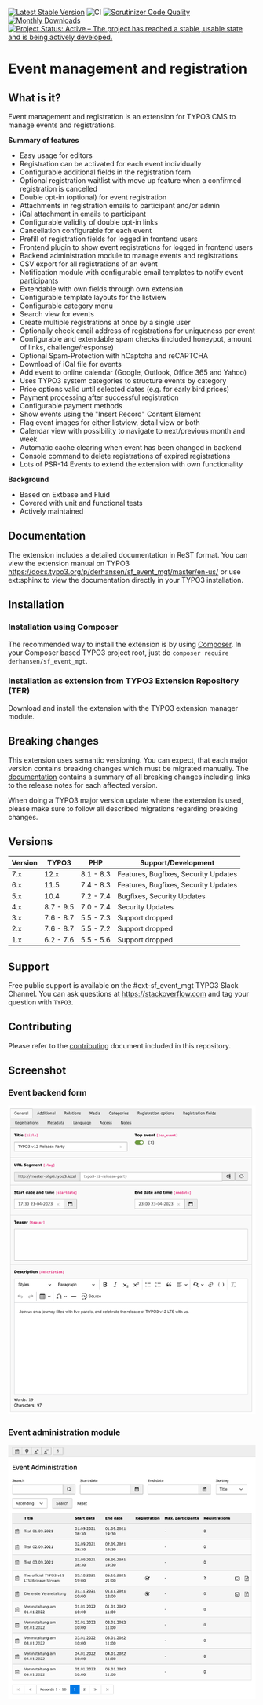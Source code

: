 [![Latest Stable Version](https://poser.pugx.org/derhansen/sf_event_mgt/v/stable)](https://packagist.org/packages/derhansen/sf_event_mgt)
![CI](https://github.com/derhansen/sf_event_mgt/workflows/CI/badge.svg?branch=master)
[![Scrutinizer Code Quality](https://scrutinizer-ci.com/g/derhansen/sf_event_mgt/badges/quality-score.png?b=main)](https://scrutinizer-ci.com/g/derhansen/sf_event_mgt/?branch=main)
[![Monthly Downloads](https://poser.pugx.org/derhansen/sf_event_mgt/d/monthly)](https://packagist.org/packages/derhansen/sf_event_mgt)
[![Project Status: Active – The project has reached a stable, usable state and is being actively developed.](https://www.repostatus.org/badges/latest/active.svg)](https://www.repostatus.org/#active)

Event management and registration
=================================

## What is it?

Event management and registration is an extension for TYPO3 CMS to manage events and registrations.

**Summary of features**

* Easy usage for editors
* Registration can be activated for each event individually
* Configurable additional fields in the registration form
* Optional registration waitlist with move up feature when a confirmed registration is cancelled
* Double opt-in (optional) for event registration
* Attachments in registration emails to participant and/or admin
* iCal attachment in emails to participant
* Configurable validity of double opt-in links
* Cancellation configurable for each event
* Prefill of registration fields for logged in frontend users
* Frontend plugin to show event registrations for logged in frontend users
* Backend administration module to manage events and registrations
* CSV export for all registrations of an event
* Notification module with configurable email templates to notify event participants
* Extendable with own fields through own extension
* Configurable template layouts for the listview
* Configurable category menu
* Search view for events
* Create multiple registrations at once by a single user
* Optionally check email address of registrations for uniqueness per event
* Configurable and extendable spam checks (included honeypot, amount of links, challenge/response)
* Optional Spam-Protection with hCaptcha and reCAPTCHA
* Download of iCal file for events
* Add event to online calendar (Google, Outlook, Office 365 and Yahoo)
* Uses TYPO3 system categories to structure events by category
* Price options valid until selected dates (e.g. for early bird prices)
* Payment processing after successful registration
* Configurable payment methods
* Show events using the "Insert Record" Content Element
* Flag event images for either listview, detail view or both
* Calendar view with possibility to navigate to next/previous month and week
* Automatic cache clearing when event has been changed in backend
* Console command to delete registrations of expired registrations
* Lots of PSR-14 Events to extend the extension with own functionality

**Background**

* Based on Extbase and Fluid
* Covered with unit and functional tests
* Actively maintained

## Documentation

The extension includes a detailed documentation in ReST format. You can view the extension manual on TYPO3 https://docs.typo3.org/p/derhansen/sf_event_mgt/master/en-us/ or use
ext:sphinx to view the documentation directly in your TYPO3 installation.

## Installation

### Installation using Composer

The recommended way to install the extension is by using [Composer](https://getcomposer.org/). In your Composer based TYPO3 project root, just do `composer require derhansen/sf_event_mgt`.

### Installation as extension from TYPO3 Extension Repository (TER)

Download and install the extension with the TYPO3 extension manager module.

## Breaking changes

This extension uses semantic versioning. You can expect, that each major version contains breaking changes
which must be migrated manually. The [documentation](https://github.com/derhansen/sf_event_mgt/blob/main/Documentation/Reference/BreakingChanges/Index.rst) contains a summary of all breaking changes including links
to the release notes for each affected version.

When doing a TYPO3 major version update where the extension is used, please make sure to follow all described
migrations regarding breaking changes.

## Versions

| Version | TYPO3     | PHP       | Support/Development                  |
|---------|-----------|-----------|--------------------------------------|
| 7.x     | 12.x      | 8.1 - 8.3 | Features, Bugfixes, Security Updates |
| 6.x     | 11.5      | 7.4 - 8.3 | Features, Bugfixes, Security Updates |
| 5.x     | 10.4      | 7.2 - 7.4 | Bugfixes, Security Updates           |
| 4.x     | 8.7 - 9.5 | 7.0 - 7.4 | Security Updates                     |
| 3.x     | 7.6 - 8.7 | 5.5 - 7.3 | Support dropped                      |
| 2.x     | 7.6 - 8.7 | 5.5 - 7.2 | Support dropped                      |
| 1.x     | 6.2 - 7.6 | 5.5 - 5.6 | Support dropped                      |

## Support

Free public support is available on the #ext-sf_event_mgt TYPO3 Slack Channel.
You can ask questions at https://stackoverflow.com and tag your question with `TYPO3`.

## Contributing

Please refer to the [contributing](CONTRIBUTING.md) document included in this repository.

## Screenshot

### Event backend form

![Event backend form](/Documentation/Images/event-event.png)

### Event administration module

![Event administration module](/Documentation/Images/event-admin.png)
